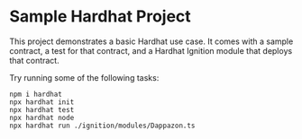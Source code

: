# Sample Hardhat Project

This project demonstrates a basic Hardhat use case. It comes with a sample contract, a test for that contract, and a Hardhat Ignition module that deploys that contract.

Try running some of the following tasks:

```shell
npm i hardhat
npx hardhat init
npx hardhat test
npx hardhat node
npx hardhat run ./ignition/modules/Dappazon.ts
```
